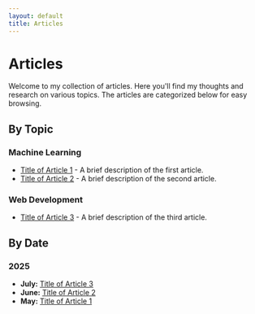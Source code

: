 ```yaml
---
layout: default
title: Articles
---
```


# Articles

Welcome to my collection of articles. Here you'll find my thoughts and research on various topics. The articles are categorized below for easy browsing.

## By Topic

### Machine Learning

*   [Title of Article 1](link-to-article-1.html) - A brief description of the first article.
*   [Title of Article 2](link-to-article-2.html) - A brief description of the second article.

### Web Development

*   [Title of Article 3](link-to-article-3.html) - A brief description of the third article.

## By Date

### 2025

*   **July:** [Title of Article 3](link-to-article-3.html)
*   **June:** [Title of Article 2](link-to-article-2.html)
*   **May:** [Title of Article 1](link-to-article-1.html)